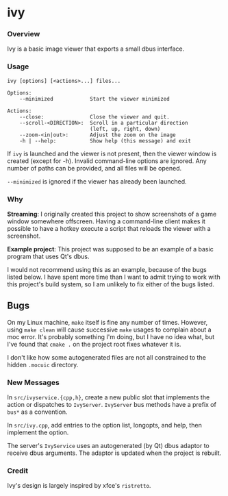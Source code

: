ivy
===

### Overview

Ivy is a basic image viewer that exports a small dbus interface.

### Usage

```
ivy [options] [<actions>...] files...

Options:
    --minimized            Start the viewer minimized

Actions:
    --close:               Close the viewer and quit.
    --scroll-<DIRECTION>:  Scroll in a particular direction
                           (left, up, right, down)
    --zoom-<in|out>:       Adjust the zoom on the image
    -h | --help:           Show help (this message) and exit
```

If `ivy` is launched and the viewer is not present, then the viewer window is
created (except for -h). Invalid command-line options are ignored. Any number of
paths can be provided, and all files will be opened.

`--minimized` is ignored if the viewer has already been launched.

### Why

**Streaming**: I originally created this project to show screenshots of a game
window somewhere offscreen. Having a command-line client makes it possible to
have a hotkey execute a script that reloads the viewer with a screenshot.

**Example project**: This project was supposed to be an example of a basic
program that uses Qt's dbus.

I would not recommend using this as an example, because of the bugs listed
below. I have spent more time than I want to admit trying to work with this
project's build system, so I am unlikely to fix either of the bugs listed.

## Bugs

On my Linux machine, `make` itself is fine any number of times. However, using
`make clean` will cause successive `make` usages to complain about a moc error.
It's probably something I'm doing, but I have no idea what, but I've found that
`cmake .` on the project root fixes whatever it is.

I don't like how some autogenerated files are not all constrained to the hidden
`.mocuic` directory.

### New Messages

In `src/ivyservice.{cpp,h}`, create a new public slot that implements the action
or dispatches to `IvyServer`. `IvyServer` bus methods have a prefix of `bus*`
as a convention.

In `src/ivy.cpp`, add entries to the option list, longopts, and help, then
implement the option.

The server's `IvyService` uses an autogenerated (by Qt) dbus adaptor to receive
dbus arguments. The adaptor is updated when the project is rebuilt.

### Credit

Ivy's design is largely inspired by xfce's `ristretto`.
